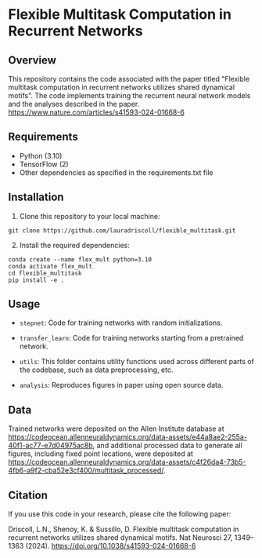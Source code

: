 # Flexible Multitask Computation in Recurrent Networks

## Overview

This repository contains the code associated with the paper titled "Flexible multitask computation in recurrent networks utilizes shared dynamical motifs". The code implements training the recurrent neural network models and the analyses described in the paper. https://www.nature.com/articles/s41593-024-01668-6

## Requirements

- Python (3.10)
- TensorFlow (2)
- Other dependencies as specified in the requirements.txt file

## Installation

1. Clone this repository to your local machine:

```
git clone https://github.com/lauradriscoll/flexible_multitask.git
```

2. Install the required dependencies:

```
conda create --name flex_mult python=3.10
conda activate flex_mult
cd flexible_multitask
pip install -e .
```

## Usage

- `stepnet`: Code for training networks with random initializations.

- `transfer_learn`: Code for training networks starting from a pretrained network.

- `utils`: This folder contains utility functions used across different parts of the codebase, such as data preprocessing, etc.

- `analysis`: Reproduces figures in paper using open source data.

## Data

Trained networks were deposited on the Allen Institute database at https://codeocean.allenneuraldynamics.org/data-assets/e44a8ae2-255a-40f1-ac77-e7d04975ac8b, and additional processed data to generate all figures, including fixed point locations, were deposited at https://codeocean.allenneuraldynamics.org/data-assets/c4f26da4-73b5-4fb6-a9f2-cba52e3cf400/multitask_processed/.

## Citation

If you use this code in your research, please cite the following paper:

Driscoll, L.N., Shenoy, K. & Sussillo, D. Flexible multitask computation in recurrent networks utilizes shared dynamical motifs. Nat Neurosci 27, 1349–1363 (2024). https://doi.org/10.1038/s41593-024-01668-6
